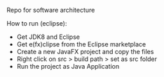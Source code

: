 Repo for software architecture

How to run (eclipse):

* Get JDK8 and Eclipse
* Get e(fx)clipse from the Eclipse marketplace
* Create a new JavaFX project and copy the files
* Right click on src > build path > set as src folder
* Run the project as Java Application